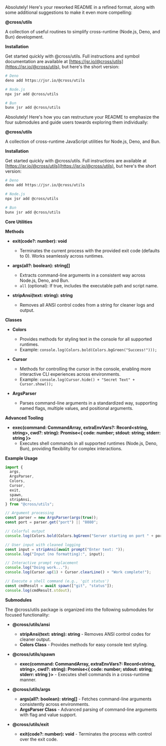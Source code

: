 Absolutely! Here's your reworked README in a refined format, along with some
additional suggestions to make it even more compelling:

**@cross/utils**

A collection of useful routines to simplify cross-runtime (Node.js, Deno, and
Bun) development.

**Installation**

Get started quickly with @cross/utils. Full instructions and symbol
documentation are available at
[https://jsr.io/@cross/utils](https://jsr.io/@cross/utils), but here's the short
version:

```bash
# Deno
deno add https://jsr.io/@cross/utils

# Node.js
npx jsr add @cross/utils

# Bun
bunx jsr add @cross/utils
```

Absolutely! Here's how you can restructure your README to emphasize the four
submodules and guide users towards exploring them individually:

**@cross/utils**

A collection of cross-runtime JavaScript utilities for Node.js, Deno, and Bun.

**Installation**

Get started quickly with @cross/utils. Full instructions are available at
[https://jsr.io/@cross/utils](https://jsr.io/@cross/utils), but here's the short
version:

```bash
# Deno
deno add https://jsr.io/@cross/utils

# Node.js
npx jsr add @cross/utils

# Bun
bunx jsr add @cross/utils
```

**Core Utilities**

**Methods**

- **exit(code?: number): void**
  - Terminates the current process with the provided exit code (defaults to 0).
    Works seamlessly across runtimes.

- **args(all?: boolean): string[]**
  - Extracts command-line arguments in a consistent way across Node.js, Deno,
    and Bun.
  - `all` (optional): If true, includes the executable path and script name.

- **stripAnsi(text: string): string**
  - Removes all ANSI control codes from a string for cleaner logs and output.

**Classes**

- **Colors**
  - Provides methods for styling text in the console for all supported runtimes.
  - Example: `console.log(Colors.bold(Colors.bgGreen("Success!")));`

- **Cursor**
  - Methods for controlling the cursor in the console, enabling more interactive
    CLI experiences across environments.
  - Example: `console.log(Cursor.hide() + "Secret Text" + Cursor.show());`

- **ArgsParser**
  - Parses command-line arguments in a standardized way, supporting named flags,
    multiple values, and positional arguments.

**Advanced Tooling**

- **exec(command: CommandArray, extraEnvVars?: Record<string, string>, cwd?:
  string): Promise<{ code: number; stdout: string; stderr: string }>**
  - Executes shell commands in all supported runtimes (Node.js, Deno, Bun),
    providing flexibility for complex interactions.

**Example Usage**

```javascript
import {
  args,
  ArgsParser,
  Colors,
  Cursor,
  exit,
  spawn,
  stripAnsi,
} from "@cross/utils";

// Argument processing
const parser = new ArgsParser(args(true));
const port = parser.get("port") || "8080";

// Colorful output
console.log(Colors.bold(Colors.bgGreen("Server starting on port " + port)));

// User input with cleaned logging
const input = stripAnsi(await prompt("Enter text: "));
console.log("Input (no formatting):", input);

// Interactive prompt replacement
console.log("Doing work...");
console.log(Cursor.up(1) + Cursor.clearLine() + "Work complete!");

// Execute a shell command (e.g., 'git status')
const cmdResult = await spawn(["git", "status"]);
console.log(cmdResult.stdout);
```

**Submodules**

The @cross/utils package is organized into the following submodules for focused
functionality:

- **@cross/utils/ansi**
  - **stripAnsi(text: string): string** - Removes ANSI control codes for cleaner
    output.
  - **Colors Class** - Provides methods for easy console text styling.

- **@cross/utils/spawn**
  - **exec(command: CommandArray, extraEnvVars?: Record<string, string>, cwd?:
    string): Promise<{ code: number; stdout: string; stderr: string }>** -
    Executes shell commands in a cross-runtime manner.

- **@cross/utils/args**
  - **args(all?: boolean): string[]** - Fetches command-line arguments
    consistently across environments.
  - **ArgsParser Class** - Advanced parsing of command-line arguments with flag
    and value support.

- **@cross/utils/exit**
  - **exit(code?: number): void** - Terminates the process with control over the
    exit code.
